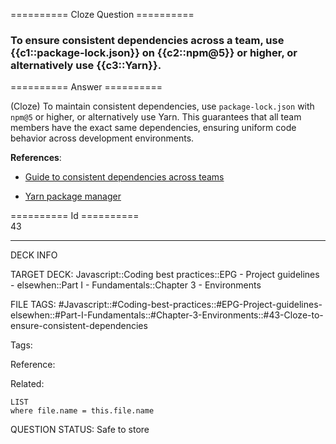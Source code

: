 ========== Cloze Question ==========

###  To ensure consistent dependencies across a team, use {{c1::package-lock.json}} on {{c2::npm@5}} or higher, or alternatively use {{c3::Yarn}}.  

========== Answer ==========  

(Cloze) To maintain consistent dependencies, use `package-lock.json` with `npm@5` or higher, or alternatively use Yarn. This guarantees that all team members have the exact same dependencies, ensuring uniform code behavior across development environments.

**References**:

-   [Guide to consistent dependencies across teams](https://kostasbariotis.com/consistent-dependencies-across-teams/)

-   [Yarn package manager](https://yarnpkg.com/en/)

========== Id ==========  
43

---

DECK INFO

TARGET DECK: Javascript::Coding best practices::EPG - Project guidelines - elsewhen::Part I - Fundamentals::Chapter 3 - Environments

FILE TAGS: #Javascript::#Coding-best-practices::#EPG-Project-guidelines-elsewhen::#Part-I-Fundamentals::#Chapter-3-Environments::#43-Cloze-to-ensure-consistent-dependencies

Tags:

Reference:

Related:

```dataview
LIST
where file.name = this.file.name
```

QUESTION STATUS: Safe to store
